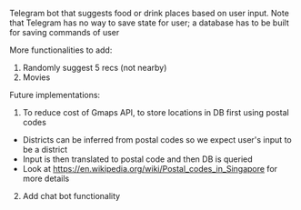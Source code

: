 Telegram bot that suggests food or drink places based on user input.
Note that Telegram has no way to save state for user; a database has to be built for saving commands of user

More functionalities to add:
1. Randomly suggest 5 recs (not nearby)
2. Movies

Future implementations:
1. To reduce cost of Gmaps API, to store locations in DB first using postal codes
- Districts can be inferred from postal codes so we expect user's input to be a district
- Input is then translated to postal code and then DB is queried
- Look at https://en.wikipedia.org/wiki/Postal_codes_in_Singapore for more details

2. Add chat bot functionality